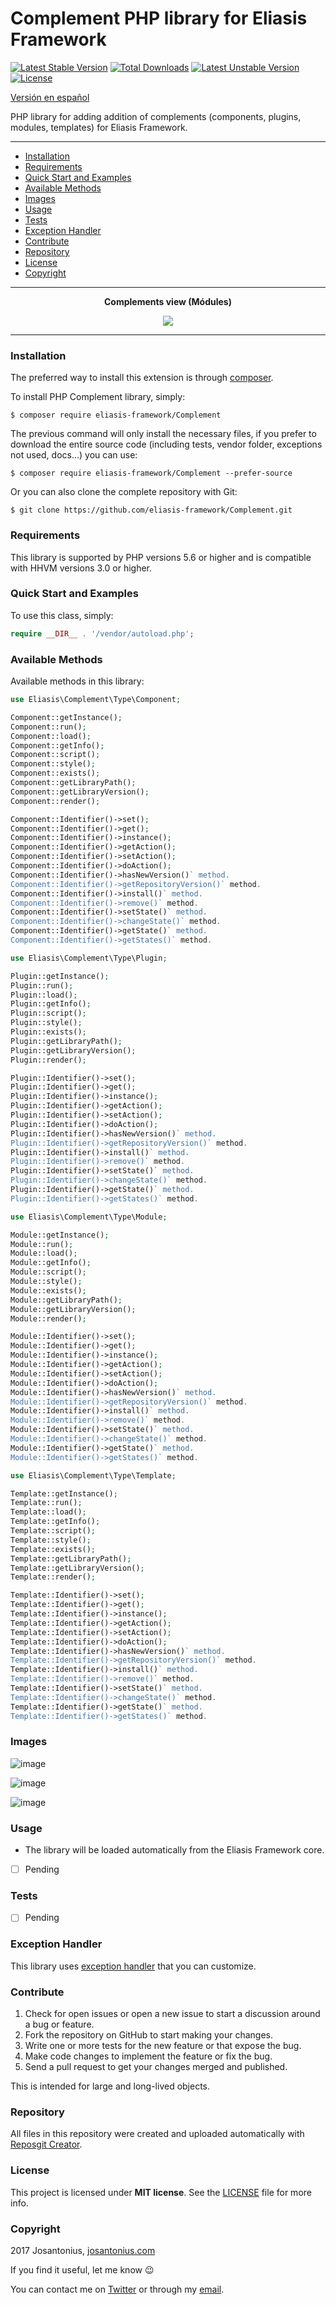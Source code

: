 # Complement PHP library for Eliasis Framework

[![Latest Stable Version](https://poser.pugx.org/eliasis-framework/complement/v/stable)](https://packagist.org/packages/eliasis-framework/complement) [![Total Downloads](https://poser.pugx.org/eliasis-framework/complement/downloads)](https://packagist.org/packages/eliasis-framework/complement) [![Latest Unstable Version](https://poser.pugx.org/eliasis-framework/complement/v/unstable)](https://packagist.org/packages/eliasis-framework/complement) [![License](https://poser.pugx.org/eliasis-framework/complement/license)](https://packagist.org/packages/eliasis-framework/complement)

[Versión en español](README-ES.md)

PHP library for adding addition of complements (components, plugins, modules, templates) for Eliasis Framework.

---

- [Installation](#installation)
- [Requirements](#requirements)
- [Quick Start and Examples](#quick-start-and-examples)
- [Available Methods](#available-methods)
- [Images](#images)
- [Usage](#usage)
- [Tests](#tests)
- [Exception Handler](#exception-handler)
- [Contribute](#contribute)
- [Repository](#repository)
- [License](#license)
- [Copyright](#copyright)

---

<p align="center"><strong>Complements view (Módules)</strong></p>

<p align="center">
  <a href="https://youtu.be/EJi_TXa28Mc" title="Take a look at the code">
  	<img src="https://raw.githubusercontent.com/Josantonius/PHP-Algorithm/master/resources/youtube-thumbnail.jpg">
  </a>
</p>

---

### Installation

The preferred way to install this extension is through [composer](http://getcomposer.org/download/).

To install PHP Complement library, simply:

    $ composer require eliasis-framework/Complement

The previous command will only install the necessary files, if you prefer to download the entire source code (including tests, vendor folder, exceptions not used, docs...) you can use:

    $ composer require eliasis-framework/Complement --prefer-source

Or you can also clone the complete repository with Git:

	$ git clone https://github.com/eliasis-framework/Complement.git
	
### Requirements

This library is supported by PHP versions 5.6 or higher and is compatible with HHVM versions 3.0 or higher.

### Quick Start and Examples

To use this class, simply:

```php
require __DIR__ . '/vendor/autoload.php';
```

### Available Methods

Available methods in this library:

```php
use Eliasis\Complement\Type\Component;

Component::getInstance();
Component::run();
Component::load();
Component::getInfo();
Component::script();
Component::style();
Component::exists();
Component::getLibraryPath();
Component::getLibraryVersion();
Component::render();

Component::Identifier()->set();
Component::Identifier()->get();
Component::Identifier()->instance();
Component::Identifier()->getAction();
Component::Identifier()->setAction();
Component::Identifier()->doAction();
Component::Identifier()->hasNewVersion()` method.
Component::Identifier()->getRepositoryVersion()` method.
Component::Identifier()->install()` method.
Component::Identifier()->remove()` method.
Component::Identifier()->setState()` method.
Component::Identifier()->changeState()` method.
Component::Identifier()->getState()` method.
Component::Identifier()->getStates()` method.
```

```php
use Eliasis\Complement\Type\Plugin;

Plugin::getInstance();
Plugin::run();
Plugin::load();
Plugin::getInfo();
Plugin::script();
Plugin::style();
Plugin::exists();
Plugin::getLibraryPath();
Plugin::getLibraryVersion();
Plugin::render();

Plugin::Identifier()->set();
Plugin::Identifier()->get();
Plugin::Identifier()->instance();
Plugin::Identifier()->getAction();
Plugin::Identifier()->setAction();
Plugin::Identifier()->doAction();
Plugin::Identifier()->hasNewVersion()` method.
Plugin::Identifier()->getRepositoryVersion()` method.
Plugin::Identifier()->install()` method.
Plugin::Identifier()->remove()` method.
Plugin::Identifier()->setState()` method.
Plugin::Identifier()->changeState()` method.
Plugin::Identifier()->getState()` method.
Plugin::Identifier()->getStates()` method.
```

```php
use Eliasis\Complement\Type\Module;

Module::getInstance();
Module::run();
Module::load();
Module::getInfo();
Module::script();
Module::style();
Module::exists();
Module::getLibraryPath();
Module::getLibraryVersion();
Module::render();

Module::Identifier()->set();
Module::Identifier()->get();
Module::Identifier()->instance();
Module::Identifier()->getAction();
Module::Identifier()->setAction();
Module::Identifier()->doAction();
Module::Identifier()->hasNewVersion()` method.
Module::Identifier()->getRepositoryVersion()` method.
Module::Identifier()->install()` method.
Module::Identifier()->remove()` method.
Module::Identifier()->setState()` method.
Module::Identifier()->changeState()` method.
Module::Identifier()->getState()` method.
Module::Identifier()->getStates()` method.
```

```php
use Eliasis\Complement\Type\Template;

Template::getInstance();
Template::run();
Template::load();
Template::getInfo();
Template::script();
Template::style();
Template::exists();
Template::getLibraryPath();
Template::getLibraryVersion();
Template::render();

Template::Identifier()->set();
Template::Identifier()->get();
Template::Identifier()->instance();
Template::Identifier()->getAction();
Template::Identifier()->setAction();
Template::Identifier()->doAction();
Template::Identifier()->hasNewVersion()` method.
Template::Identifier()->getRepositoryVersion()` method.
Template::Identifier()->install()` method.
Template::Identifier()->remove()` method.
Template::Identifier()->setState()` method.
Template::Identifier()->changeState()` method.
Template::Identifier()->getState()` method.
Template::Identifier()->getStates()` method.
```

### Images

![image](resources/eliasis-complement-1.png)

![image](resources/eliasis-complement-2.png)

![image](resources/eliasis-complement-3.png)

### Usage

- The library will be loaded automatically from the Eliasis Framework core.
 
- [ ] Pending

### Tests

- [ ] Pending

### Exception Handler

This library uses [exception handler](src/Exception) that you can customize.

### Contribute
1. Check for open issues or open a new issue to start a discussion around a bug or feature.
1. Fork the repository on GitHub to start making your changes.
1. Write one or more tests for the new feature or that expose the bug.
1. Make code changes to implement the feature or fix the bug.
1. Send a pull request to get your changes merged and published.

This is intended for large and long-lived objects.

### Repository

All files in this repository were created and uploaded automatically with [Reposgit Creator](https://github.com/Josantonius/BASH-Reposgit).

### License

This project is licensed under **MIT license**. See the [LICENSE](LICENSE) file for more info.

### Copyright

2017 Josantonius, [josantonius.com](https://josantonius.com/)

If you find it useful, let me know :wink:

You can contact me on [Twitter](https://twitter.com/Josantonius) or through my [email](mailto:hello@josantonius.com).